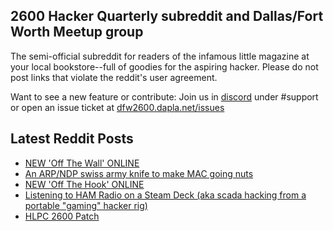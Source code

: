 ## 2600 Hacker Quarterly subreddit and Dallas/Fort Worth Meetup group
The semi-official subreddit for readers of the infamous little magazine at your local bookstore--full of goodies for the aspiring hacker. Please do not post links that violate the reddit's user agreement.

Want to see a new feature or contribute: 
Join us in [discord](https://dfw2600.dapla.net/chat) under #support or open an issue ticket at [dfw2600.dapla.net/issues](https://dfw2600.dapla.net/issues)

## Latest Reddit Posts
<!-- BLOG-POST-LIST:START -->
- [NEW 'Off The Wall' ONLINE](https://2600.com/wall/03-10-2023)
- [An ARP/NDP swiss army knife to make MAC going nuts](https://www.reddit.com/r/2600/comments/16vvwrb/an_arpndp_swiss_army_knife_to_make_mac_going_nuts/)
- [NEW 'Off The Hook' ONLINE](https://2600.com/hook/27-09-2023)
- [Listening to HAM Radio on a Steam Deck (aka scada hacking from a portable "gaming" hacker rig)](https://www.reddit.com/r/2600/comments/16rv2j5/listening_to_ham_radio_on_a_steam_deck_aka_scada/)
- [HLPC 2600 Patch](https://www.reddit.com/r/2600/comments/16out87/hlpc_2600_patch/)
<!-- BLOG-POST-LIST:END -->
